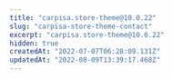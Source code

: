 ```yaml
---
title: "carpisa.store-theme@10.0.22"
slug: "carpisa-store-theme-contact"
excerpt: "carpisa.store-theme@10.0.22"
hidden: true
createdAt: "2022-07-07T06:28:09.131Z"
updatedAt: "2022-08-09T13:39:17.468Z"
---
```

